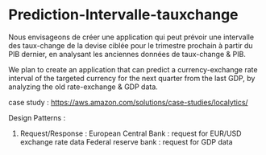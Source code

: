 # Prediction-Intervalle-tauxchange


Nous envisageons de créer une application qui peut prévoir une intervalle des taux-change de la devise ciblée pour le trimestre prochain à partir du PIB dernier, en analysant les anciennes données de taux-change & PIB.


We plan to create an application that can predict a currency-exchange rate interval of the targeted currency for the next quarter from the last GDP, by analyzing the old rate-exchange & GDP data.



case study :
https://aws.amazon.com/solutions/case-studies/localytics/




Design Patterns :
1. Request/Response :
European Central Bank : request for EUR/USD exchange rate data
Federal reserve bank : request for GDP data
